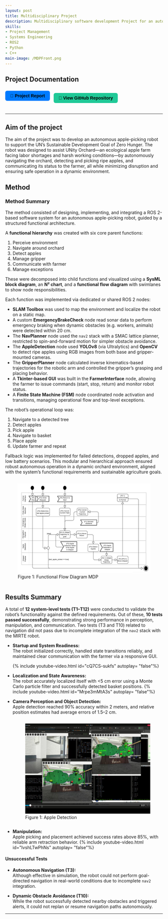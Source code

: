 ```yaml
---
layout: post
title: Multidisciplinary Project
description: Multidisciplinary software development Project for an autonomous apple picking robot autonomous apple-picking robot capable of navigating an orchard, detecting and classifying ripe apples, picking them without damage, and communicating its status to a farmer with minimal human supervision.
skills: 
- Project Management
- Systems Engineering
- ROS2
- Python
- C++
main-image: /MDPFront.png
---
```


## Project Documentation
<div style="display: flex; flex-wrap: wrap; gap: 12px; margin-bottom: 20px;">

  <a href="/assets/MDP_Report.pdf" target="_blank" style="
    background-color: #007bff;
    color: black;
    padding: 8px 16px;
    border-radius: 6px;
    text-decoration: none;
    font-weight: bold;
    font-family: sans-serif;">
    📄 Project Report
  </a>

  <a href="https://github.com/jasperwelgemoed/MultidisciplinaryProject" target="_blank" style="
    background-color: #20c997;
    color: black;
    padding: 8px 16px;
    border-radius: 6px;
    text-decoration: none;
    font-weight: bold;
    font-family: sans-serif;
    display: inline-block;">
    🔗 View GitHub Repository
  </a>

</div>

---

## Aim of the project

The aim of the project was to develop an autonomous apple-picking robot to support the UN’s Sustainable Development Goal of Zero Hunger. The robot was designed to assist UNity Orchard—an ecological apple farm facing labor shortages and harsh working conditions—by autonomously navigating the orchard, detecting and picking ripe apples, and communicating its status to the farmer, all while minimizing disruption and ensuring safe operation in a dynamic environment.

## Method
### Method Summary

The method consisted of designing, implementing, and integrating a ROS 2-based software system for an autonomous apple-picking robot, guided by a structured functional architecture.

A **functional hierarchy** was created with six core parent functions:

1. Perceive environment  
2. Navigate around orchard  
3. Detect apples  
4. Manage gripper  
5. Communicate with farmer  
6. Manage exceptions  

These were decomposed into child functions and visualized using a **SysML block diagram**, an **N² chart**, and a **functional flow diagram** with swimlanes to show node responsibilities.

Each function was implemented via dedicated or shared ROS 2 nodes:

- **SLAM Toolbox** was used to map the environment and localize the robot on a static map.
- A custom **EmergencyBrakeCheck** node read sonar data to perform emergency braking when dynamic obstacles (e.g. workers, animals) were detected within 20 cm.
- The **NavPlanner** node used the `nav2` stack with a SMAC lattice planner, restricted to spin-and-forward motion for simpler obstacle avoidance.
- The **AppleDetection** node used **YOLOv8** (via Ultralytics) and **OpenCV** to detect ripe apples using RGB images from both base and gripper-mounted cameras.
- The **GripperPlanner** node calculated inverse kinematics-based trajectories for the robotic arm and controlled the gripper’s grasping and placing behavior.
- A **Tkinter-based GUI** was built in the **FarmerInterface** node, allowing the farmer to issue commands (start, stop, return) and monitor robot status.
- A **Finite State Machine (FSM)** node coordinated node activation and transitions, managing operational flow and top-level exceptions.

The robot’s operational loop was:

1. Navigate to a detected tree  
2. Detect apples  
3. Pick apple  
4. Navigate to basket  
5. Place apple  
6. Update farmer and repeat  

Fallback logic was implemented for failed detections, dropped apples, and low battery scenarios. This modular and hierarchical approach ensured robust autonomous operation in a dynamic orchard environment, aligned with the system’s functional requirements and sustainable agriculture goals.

<div style="display: flex; gap: 10px; justify-content: center; align-items: flex-start;">


  <figure>
  <img src="/_projects/MDP/FFDMDP.png" alt="Functional Flow Diagram MDP" width="700">
  <figcaption>Figure 1: Functional Flow Diagram MDP  </figcaption>
  </figure>
  
  
</div>


  
## Results Summary

A total of **12 system-level tests (T1–T12)** were conducted to validate the robot’s functionality against the defined requirements. Out of these, **10 tests passed successfully**, demonstrating strong performance in perception, manipulation, and communication. Two tests (T3 and T10) related to navigation did not pass due to incomplete integration of the `nav2` stack with the MIRTE robot.

- **Startup and System Readiness:**  
  The robot initialized correctly, handled state transitions reliably, and maintained clear communication with the farmer via a responsive GUI.

  {% include youtube-video.html id="cQ7CS-sukfs" autoplay= "false"%}

- **Localization and State Awareness:**  
  The robot accurately localized itself with <5 cm error using a Monte Carlo particle filter and successfully detected basket positions.
  {% include youtube-video.html id="Mrpe3mMtA3s" autoplay= "false"%}


- **Camera Perception and Object Detection:**  
  Apple detection reached 90% accuracy within 2 meters, and relative position estimates had average errors of 1.5–2 cm.
  <div style="display: flex; gap: 10px; justify-content: center; align-items: flex-start;">
  
  
    <figure>
    <img src="/_projects/MDP/Appledetection.jpg" alt="Apple Detection" width="400">
    <figcaption>Figure 1: Apple Detection  </figcaption>
    </figure>
    
    
  </div>

- **Manipulation:**  
  Apple picking and placement achieved success rates above 85%, with reliable arm retraction behavior.
  {% include youtube-video.html id="IvshLTwPhNs" autoplay= "false"%}


#### Unsuccessful Tests

- **Autonomous Navigation (T3):**  
  Although effective in simulation, the robot could not perform goal-directed navigation in real-world conditions due to incomplete `nav2` integration.  

- **Dynamic Obstacle Avoidance (T10):**  
  While the robot successfully detected nearby obstacles and triggered alerts, it could not replan or resume navigation paths autonomously.  

---

